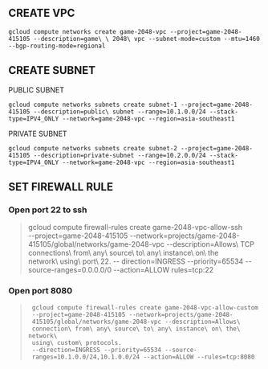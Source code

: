 ## CREATE VPC

    gcloud compute networks create game-2048-vpc --project=game-2048-415105 --description=game\ \ 2048\ vpc --subnet-mode=custom --mtu=1460 --bgp-routing-mode=regional


## CREATE SUBNET

PUBLIC  SUBNET 

    gcloud compute networks subnets create subnet-1 --project=game-2048-415105 --description=public\ subnet --range=10.1.0.0/24 --stack-type=IPV4_ONLY --network=game-2048-vpc --region=asia-southeast1
PRIVATE SUBNET

    gcloud compute networks subnets create subnet-2 --project=game-2048-415105 --description=private-subnet --range=10.2.0.0/24 --stack-type=IPV4_ONLY --network=game-2048-vpc --region=asia-southeast1

## SET FIREWALL RULE
### Open port  22  to ssh
    
>   gcloud compute firewall-rules create game-2048-vpc-allow-ssh   
> --project=game-2048-415105    --network=projects/game-2048-   415105/global/networks/game-2048-vpc   --description=Allows\ TCP\
> connections\    from\ any\ source\ to\ any\  instance\ on\ the\
> network\ using\ port\ 22. --   direction=INGRESS --priority=65534
> --source-ranges=0.0.0.0/0 --action=ALLOW rules=tcp:22



###  Open port 8080

>      gcloud compute firewall-rules create game-2048-vpc-allow-custom
>      --project=game-2048-415105 --network=projects/game-2048-
>      415105/global/networks/game-2048-vpc --description=Allows\ 
>      connection\ from\ any\ source\ to\ any\ instance\ on\ the\ network\  
>      using\ custom\ protocols.
>      --direction=INGRESS --priority=65534 --source-
>      ranges=10.1.0.0/24,10.1.0.0/24 --action=ALLOW --rules=tcp:8080

